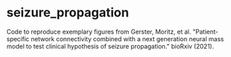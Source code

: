 # seizure_propagation
 Code to reproduce exemplary figures from Gerster, Moritz, et al. "Patient-specific network connectivity combined with a next generation neural mass model to test clinical hypothesis of seizure propagation." bioRxiv (2021).

